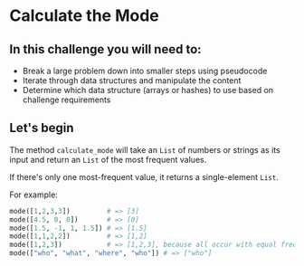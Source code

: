 # Calculate the Mode 

## In this challenge you will need to:
- Break a large problem down into smaller steps using pseudocode
- Iterate through data structures and manipulate the content
- Determine which data structure (arrays or hashes) to use based on challenge requirements

## Let's begin
The method `calculate_mode` will take an `List` of numbers or strings as its input and return an `List` of the most frequent values.

If there's only one most-frequent value, it returns a single-element `List`.

For example:

```python
mode([1,2,3,3])         # => [3]
mode([4.5, 0, 0])       # => [0]
mode([1.5, -1, 1, 1.5]) # => [1.5]
mode([1,1,2,2])         # => [1,2]
mode([1,2,3])           # => [1,2,3], because all occur with equal frequency
mode(["who", "what", "where", "who"]) # => ["who"]
```
